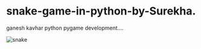 # snake-game-in-python-by-Surekha.
ganesh kavhar python pygame development....


![snake](https://user-images.githubusercontent.com/20369800/51984957-ad399c00-24c2-11e9-90f3-201eb408bf22.gif)
